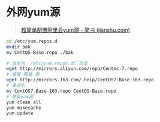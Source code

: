# 外网yum源

> [超简单配置阿里云yum源 - 简书 (jianshu.com)](https://www.jianshu.com/p/23729b982e82)

```bash
cd /etc/yum.repos.d
mkdir bak
mv CentOS-Base.repo ./bak

# 当前为 `/etc/yum.repos.d/`目录
wget http://mirrors.aliyun.com/repo/Centos-7.repo
# 或者 网易 源 
wget http://mirrors.163.com/.help/CentOS7-Base-163.repo
# 重命名
mv CentOS7-Base-163.repo CentOS-Base.repo
# 更新yum源
yum clean all
yum makecache
yum update
```

